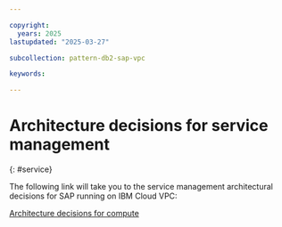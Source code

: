 ```yaml
---

copyright:
  years: 2025
lastupdated: "2025-03-27"

subcollection: pattern-db2-sap-vpc

keywords:

---
```


# Architecture decisions for service management
{: #service}

The following link will take you to the service management architectural decisions for SAP running on IBM Cloud VPC:

[Architecture decisions for compute](/docs/pattern-sap-on-vpc?topic=pattern-sap-on-vpc-service)
